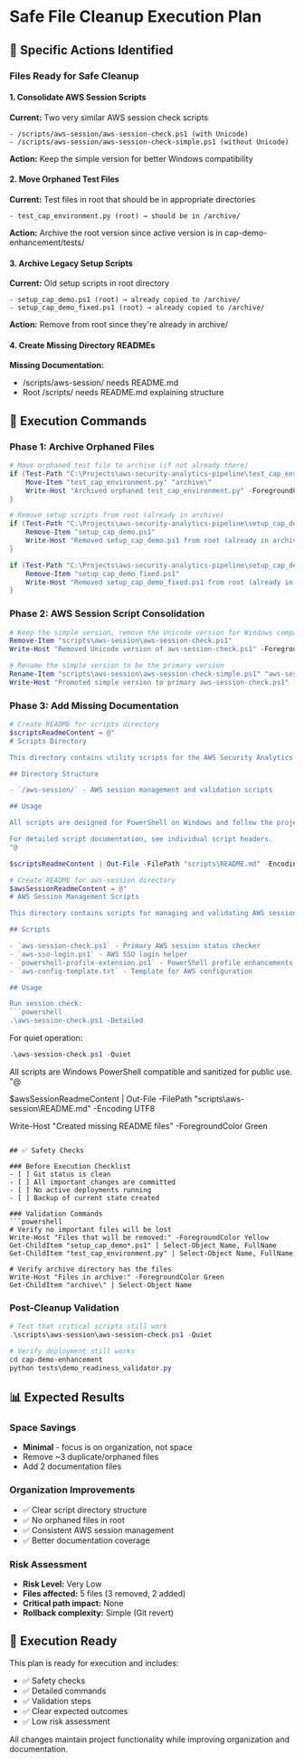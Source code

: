 # Safe File Cleanup Execution Plan

## 🎯 Specific Actions Identified

### Files Ready for Safe Cleanup

#### 1. Consolidate AWS Session Scripts
**Current:** Two very similar AWS session check scripts
```
- /scripts/aws-session/aws-session-check.ps1 (with Unicode)
- /scripts/aws-session/aws-session-check-simple.ps1 (without Unicode)
```

**Action:** Keep the simple version for better Windows compatibility

#### 2. Move Orphaned Test Files
**Current:** Test files in root that should be in appropriate directories
```
- test_cap_environment.py (root) → should be in /archive/
```

**Action:** Archive the root version since active version is in cap-demo-enhancement/tests/

#### 3. Archive Legacy Setup Scripts
**Current:** Old setup scripts in root directory
```
- setup_cap_demo.ps1 (root) → already copied to /archive/
- setup_cap_demo_fixed.ps1 (root) → already copied to /archive/
```

**Action:** Remove from root since they're already in archive/

#### 4. Create Missing Directory READMEs
**Missing Documentation:**
- /scripts/aws-session/ needs README.md
- Root /scripts/ needs README.md explaining structure

## 🔧 Execution Commands

### Phase 1: Archive Orphaned Files
```powershell
# Move orphaned test file to archive (if not already there)
if (Test-Path "C:\Projects\aws-security-analytics-pipeline\test_cap_environment.py") {
    Move-Item "test_cap_environment.py" "archive\"
    Write-Host "Archived orphaned test_cap_environment.py" -ForegroundColor Green
}

# Remove setup scripts from root (already in archive)
if (Test-Path "C:\Projects\aws-security-analytics-pipeline\setup_cap_demo.ps1") {
    Remove-Item "setup_cap_demo.ps1"
    Write-Host "Removed setup_cap_demo.ps1 from root (already in archive)" -ForegroundColor Green
}

if (Test-Path "C:\Projects\aws-security-analytics-pipeline\setup_cap_demo_fixed.ps1") {
    Remove-Item "setup_cap_demo_fixed.ps1"
    Write-Host "Removed setup_cap_demo_fixed.ps1 from root (already in archive)" -ForegroundColor Green
}
```

### Phase 2: AWS Session Script Consolidation
```powershell
# Keep the simple version, remove the Unicode version for Windows compatibility
Remove-Item "scripts\aws-session\aws-session-check.ps1"
Write-Host "Removed Unicode version of aws-session-check.ps1" -ForegroundColor Green

# Rename the simple version to be the primary version
Rename-Item "scripts\aws-session\aws-session-check-simple.ps1" "aws-session-check.ps1"
Write-Host "Promoted simple version to primary aws-session-check.ps1" -ForegroundColor Green
```

### Phase 3: Add Missing Documentation
```powershell
# Create README for scripts directory
$scriptsReadmeContent = @"
# Scripts Directory

This directory contains utility scripts for the AWS Security Analytics Pipeline project.

## Directory Structure

- `/aws-session/` - AWS session management and validation scripts

## Usage

All scripts are designed for PowerShell on Windows and follow the project's coding standards.

For detailed script documentation, see individual script headers.
"@

$scriptsReadmeContent | Out-File -FilePath "scripts\README.md" -Encoding UTF8

# Create README for aws-session directory
$awsSessionReadmeContent = @"
# AWS Session Management Scripts

This directory contains scripts for managing and validating AWS sessions.

## Scripts

- `aws-session-check.ps1` - Primary AWS session status checker
- `aws-sso-login.ps1` - AWS SSO login helper
- `powershell-profile-extension.ps1` - PowerShell profile enhancements
- `aws-config-template.txt` - Template for AWS configuration

## Usage

Run session check:
```powershell
.\aws-session-check.ps1 -Detailed
```

For quiet operation:
```powershell
.\aws-session-check.ps1 -Quiet
```

All scripts are Windows PowerShell compatible and sanitized for public use.
"@

$awsSessionReadmeContent | Out-File -FilePath "scripts\aws-session\README.md" -Encoding UTF8

Write-Host "Created missing README files" -ForegroundColor Green
```

## ✅ Safety Checks

### Before Execution Checklist
- [ ] Git status is clean
- [ ] All important changes are committed
- [ ] No active deployments running
- [ ] Backup of current state created

### Validation Commands
```powershell
# Verify no important files will be lost
Write-Host "Files that will be removed:" -ForegroundColor Yellow
Get-ChildItem "setup_cap_demo*.ps1" | Select-Object Name, FullName
Get-ChildItem "test_cap_environment.py" | Select-Object Name, FullName

# Verify archive directory has the files
Write-Host "Files in archive:" -ForegroundColor Green
Get-ChildItem "archive\" | Select-Object Name
```

### Post-Cleanup Validation
```powershell
# Test that critical scripts still work
.\scripts\aws-session\aws-session-check.ps1 -Quiet

# Verify deployment still works
cd cap-demo-enhancement
python tests\demo_readiness_validator.py
```

## 📊 Expected Results

### Space Savings
- **Minimal** - focus is on organization, not space
- Remove ~3 duplicate/orphaned files
- Add 2 documentation files

### Organization Improvements
- ✅ Clear script directory structure
- ✅ No orphaned files in root
- ✅ Consistent AWS session management
- ✅ Better documentation coverage

### Risk Assessment
- **Risk Level:** Very Low
- **Files affected:** 5 files (3 removed, 2 added)
- **Critical path impact:** None
- **Rollback complexity:** Simple (Git revert)

## 🚀 Execution Ready

This plan is ready for execution and includes:
- ✅ Safety checks
- ✅ Detailed commands
- ✅ Validation steps
- ✅ Clear expected outcomes
- ✅ Low risk assessment

All changes maintain project functionality while improving organization and documentation.
